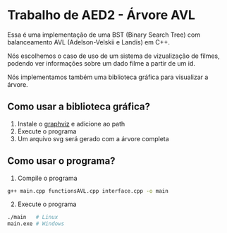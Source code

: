 # Trabalho de AED2 - Árvore AVL
Essa é uma implementação de uma BST (Binary Search Tree) com balanceamento AVL (Adelson-Velskii e Landis) em C++.

Nós escolhemos o caso de uso de um sistema de vizualização de filmes, podendo ver informações sobre um dado filme a partir de um id.

Nós implementamos também uma biblioteca gráfica para visualizar a árvore.

## Como usar a biblioteca gráfica?
1) Instale o [graphviz](https://www.graphviz.org/download/) e adicione ao path
2) Execute o programa
3) Um arquivo svg será gerado com a árvore completa

## Como usar o programa?
1) Compile o programa
```bash
g++ main.cpp functionsAVL.cpp interface.cpp -o main
```
2) Execute o programa
```bash
./main 	 # Linux
main.exe # Windows
```
